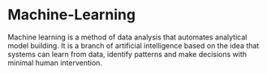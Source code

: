 # Machine-Learning

Machine learning is a method of data analysis that automates analytical model building. It is a branch of artificial intelligence based on the idea that systems can learn from data, identify patterns and make decisions with minimal human intervention.
